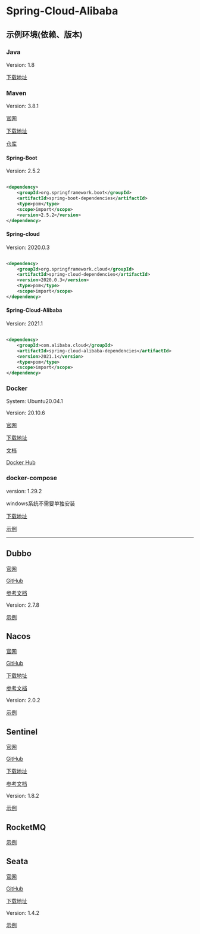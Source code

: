 # Spring-Cloud-Alibaba

## 示例环境(依赖、版本)

### Java

Version: 1.8

[下载地址](https://www.oracle.com/java/technologies/javase/javase-jdk8-downloads.html)

### Maven

Version: 3.8.1

[官网](https://maven.apache.org/)

[下载地址](https://maven.apache.org/download.cgi)

[仓库](https://mvnrepository.com/)

#### Spring-Boot

Version: 2.5.2

```xml

<dependency>
    <groupId>org.springframework.boot</groupId>
    <artifactId>spring-boot-dependencies</artifactId>
    <type>pom</type>
    <scope>import</scope>
    <version>2.5.2</version>
</dependency>
```

#### Spring-cloud

Version: 2020.0.3

```xml

<dependency>
    <groupId>org.springframework.cloud</groupId>
    <artifactId>spring-cloud-dependencies</artifactId>
    <version>2020.0.3</version>
    <type>pom</type>
    <scope>import</scope>
</dependency>
```

#### Spring-Cloud-Alibaba

Version: 2021.1

```xml

<dependency>
    <groupId>com.alibaba.cloud</groupId>
    <artifactId>spring-cloud-alibaba-dependencies</artifactId>
    <version>2021.1</version>
    <type>pom</type>
    <scope>import</scope>
</dependency>
```

### Docker

System: Ubuntu20.04.1

Version: 20.10.6

[官网](https://www.docker.com/)

[下载地址](https://www.docker.com/products/docker-desktop)

[文档](https://docs.docker.com/)

[Docker Hub](https://hub.docker.com/)

### docker-compose

version: 1.29.2

windows系统不需要单独安装

[下载地址](https://github.com/docker/compose/releases)

[示例](./docker)

---

## Dubbo

[官网](https://dubbo.apache.org/zh/)

[GitHub](https://github.com/apache/dubbo)

[参考文档](https://dubbo.apache.org/zh/docs/)

Version: 2.7.8

[示例](./dubbo)

## Nacos

[官网](https://nacos.io/zh-cn/)

[GitHub](https://github.com/alibaba/nacos)

[下载地址](https://github.com/alibaba/nacos/releases)

[参考文档](https://nacos.io/zh-cn/docs/what-is-nacos.html)

Version: 2.0.2

[示例](./nacos)

## Sentinel

[官网](https://sentinelguard.io/zh-cn/)

[GitHub](https://github.com/alibaba/Sentinel)

[下载地址](https://github.com/alibaba/Sentinel/releases)

[参考文档](https://sentinelguard.io/zh-cn/docs/introduction.html)

Version: 1.8.2

[示例](./sentinel)

## RocketMQ

[示例](./nacos)

## Seata

[官网](https://seata.io/)

[GitHub](https://github.com/seata/seata)

[下载地址](http://seata.io/zh-cn/blog/download.html)

Version: 1.4.2

[示例](./seata)